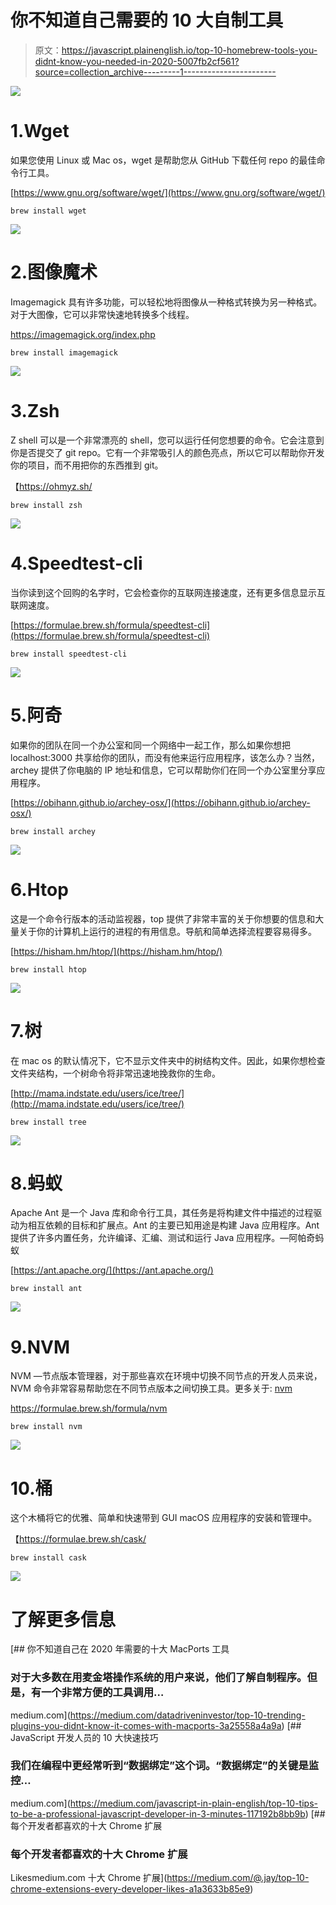 # 你不知道自己需要的 10 大自制工具

> 原文：<https://javascript.plainenglish.io/top-10-homebrew-tools-you-didnt-know-you-needed-in-2020-5007fb2cf561?source=collection_archive---------1----------------------->

![](img/f694c8b7154305d7ee6a34de4a26ac5e.png)

# 1.Wget

如果您使用 Linux 或 Mac os，wget 是帮助您从 GitHub 下载任何 repo 的最佳命令行工具。

[https://www.gnu.org/software/wget/](https://www.gnu.org/software/wget/)

```
brew install wget
```

![](img/bf1b16427ba2758eb04121403d05e1d6.png)

# 2.图像魔术

Imagemagick 具有许多功能，可以轻松地将图像从一种格式转换为另一种格式。对于大图像，它可以非常快速地转换多个线程。

https://imagemagick.org/index.php

```
brew install imagemagick
```

![](img/64102384ea4bc6d82610e2524e087fe0.png)

# 3.Zsh

Z shell 可以是一个非常漂亮的 shell，您可以运行任何您想要的命令。它会注意到你是否提交了 git repo。它有一个非常吸引人的颜色亮点，所以它可以帮助你开发你的项目，而不用把你的东西推到 git。

【https://ohmyz.sh/ 

```
brew install zsh
```

![](img/5ab92c95539001088ad805533698df87.png)

# 4.Speedtest-cli

当你读到这个回购的名字时，它会检查你的互联网连接速度，还有更多信息显示互联网速度。

[https://formulae.brew.sh/formula/speedtest-cli](https://formulae.brew.sh/formula/speedtest-cli)

```
brew install speedtest-cli
```

![](img/583c3cff3e187602c3d9ab9b3f908a98.png)

# 5.阿奇

如果你的团队在同一个办公室和同一个网络中一起工作，那么如果你想把 localhost:3000 共享给你的团队，而没有他来运行应用程序，该怎么办？当然，archey 提供了你电脑的 IP 地址和信息，它可以帮助你们在同一个办公室里分享应用程序。

[https://obihann.github.io/archey-osx/](https://obihann.github.io/archey-osx/)

```
brew install archey
```

![](img/a89aac8a269911ca4a973637d3e5c34a.png)

# 6.Htop

这是一个命令行版本的活动监视器，top 提供了非常丰富的关于你想要的信息和大量关于你的计算机上运行的进程的有用信息。导航和简单选择流程要容易得多。

[https://hisham.hm/htop/](https://hisham.hm/htop/)

```
brew install htop
```

![](img/45ffbe9d340200041623f1a00b3123bd.png)

# 7.树

在 mac os 的默认情况下，它不显示文件夹中的树结构文件。因此，如果你想检查文件夹结构，一个树命令将非常迅速地挽救你的生命。

[http://mama.indstate.edu/users/ice/tree/](http://mama.indstate.edu/users/ice/tree/)

```
brew install tree
```

![](img/c9b8a20bb0e2fdad418f8839184ce95f.png)

# 8.蚂蚁

Apache Ant 是一个 Java 库和命令行工具，其任务是将构建文件中描述的过程驱动为相互依赖的目标和扩展点。Ant 的主要已知用途是构建 Java 应用程序。Ant 提供了许多内置任务，允许编译、汇编、测试和运行 Java 应用程序。—阿帕奇蚂蚁

[https://ant.apache.org/](https://ant.apache.org/)

```
brew install ant
```

![](img/49ef759d435b6072286e690af47fc788.png)

# 9.NVM

NVM —节点版本管理器，对于那些喜欢在环境中切换不同节点的开发人员来说，NVM 命令非常容易帮助您在不同节点版本之间切换工具。更多关于: [nvm](https://github.com/nvm-sh/nvm)

https://formulae.brew.sh/formula/nvm

```
brew install nvm
```

![](img/f88eccb24f3c4fd6cc2e39e27cb81a01.png)

# 10.桶

这个木桶将它的优雅、简单和快速带到 GUI macOS 应用程序的安装和管理中。

【https://formulae.brew.sh/cask/ 

```
brew install cask
```

![](img/5c8ebffec9c57141fa36772c1f4007a7.png)

# 了解更多信息

[](https://medium.com/datadriveninvestor/top-10-trending-plugins-you-didnt-know-it-comes-with-macports-3a25558a4a9a) [## 你不知道自己在 2020 年需要的十大 MacPorts 工具

### 对于大多数在用麦金塔操作系统的用户来说，他们了解自制程序。但是，有一个非常方便的工具调用…

medium.com](https://medium.com/datadriveninvestor/top-10-trending-plugins-you-didnt-know-it-comes-with-macports-3a25558a4a9a) [](https://medium.com/javascript-in-plain-english/top-10-tips-to-be-a-professional-javascript-developer-in-3-minutes-117192b8bb9b) [## JavaScript 开发人员的 10 大快速技巧

### 我们在编程中更经常听到“数据绑定”这个词。“数据绑定”的关键是监控…

medium.com](https://medium.com/javascript-in-plain-english/top-10-tips-to-be-a-professional-javascript-developer-in-3-minutes-117192b8bb9b) [](https://medium.com/@.jay/top-10-chrome-extensions-every-developer-likes-a1a3633b85e9) [## 每个开发者都喜欢的十大 Chrome 扩展

### 每个开发者都喜欢的十大 Chrome 扩展

Likesmedium.com 十大 Chrome 扩展](https://medium.com/@.jay/top-10-chrome-extensions-every-developer-likes-a1a3633b85e9)